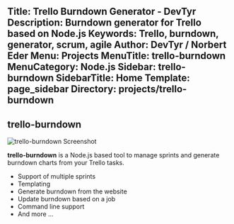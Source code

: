 Title: Trello Burndown Generator - DevTyr
Description: Burndown generator for Trello based on Node.js
Keywords: Trello, burndown, generator, scrum, agile
Author: DevTyr / Norbert Eder
Menu: Projects
MenuTitle: trello-burndown
MenuCategory: Node.js
Sidebar: trello-burndown
SidebarTitle: Home
Template: page_sidebar
Directory: projects/trello-burndown
-----

## trello-burndown

<div class="container-fluid">
	<div class="row-fluid">
		<div class="span6">
			<img src="http://i.imgur.com/r0NPHaC.png" alt="trello-burndown Screenshot" title="trello-burndown Screenshot"/>
		</div>
		<div class="span6">
			<p>
				<strong>trello-burndown</strong> is a Node.js based tool to manage sprints and generate burndown charts from your Trello tasks.
			</p>
			<ul>
				<li>Support of multiple sprints
				<li>Templating
				<li>Generate burndown from the website
				<li>Update burndown based on a job
				<li>Command line support
				<li>And more ...
			</ul>
			<p></p>
		</div>
	</div>
</div>
<p></p>
 
